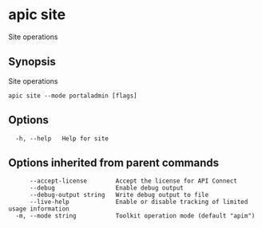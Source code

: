 # apic site

Site operations

## Synopsis

Site operations

```
apic site --mode portaladmin [flags]
```

## Options

```
  -h, --help   Help for site
```

## Options inherited from parent commands

```
      --accept-license        Accept the license for API Connect
      --debug                 Enable debug output
      --debug-output string   Write debug output to file
      --live-help             Enable or disable tracking of limited usage information
  -m, --mode string           Toolkit operation mode (default "apim")
```
